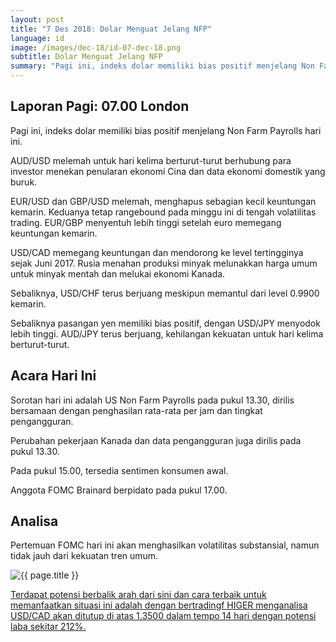 ```yaml
---
layout: post
title: "7 Des 2018: Dolar Menguat Jelang NFP"
language: id
image: /images/dec-18/id-07-dec-18.png
subtitle: Dolar Menguat Jelang NFP
summary: "Pagi ini, indeks dolar memiliki bias positif menjelang Non Farm Payrolls hari ini. AUD/USD melemah untuk hari kelima berturut-turut berhubung para investor menekan penularan ekonomi Cina dan data ekonomi domestik yang buruk"
---
```

## Laporan Pagi: 07.00 London

Pagi ini, indeks dolar memiliki bias positif menjelang Non Farm Payrolls hari ini.

AUD/USD melemah untuk hari kelima berturut-turut berhubung para investor menekan penularan ekonomi Cina dan data ekonomi domestik yang buruk.

EUR/USD dan GBP/USD melemah, menghapus sebagian kecil keuntungan kemarin. Keduanya tetap rangebound pada minggu ini di tengah volatilitas trading. EUR/GBP menyentuh lebih tinggi setelah euro memegang keuntungan kemarin.

USD/CAD memegang keuntungan dan mendorong ke level tertingginya sejak Juni 2017. Rusia menahan produksi minyak melunakkan harga umum untuk minyak mentah dan melukai ekonomi Kanada.

Sebaliknya, USD/CHF terus berjuang meskipun memantul dari level 0.9900 kemarin.

Sebaliknya pasangan yen memiliki bias positif, dengan USD/JPY menyodok lebih tinggi. AUD/JPY terus berjuang, kehilangan kekuatan untuk hari kelima berturut-turut.

## Acara Hari Ini

Sorotan hari ini adalah US Non Farm Payrolls pada pukul 13.30, dirilis bersamaan dengan penghasilan rata-rata per jam dan tingkat pengangguran.

Perubahan pekerjaan Kanada dan data pengangguran juga dirilis pada pukul 13.30.

Pada pukul 15.00, tersedia sentimen konsumen awal.

Anggota FOMC Brainard berpidato pada pukul 17.00.

## Analisa

Pertemuan FOMC hari ini akan menghasilkan volatilitas substansial, namun tidak jauh dari kekuatan tren umum.

<img src="{{ site.url }}/images/dec-18/id-07-dec-18.png" alt="{{ page.title }}" title="{{ page.title }}">

<a href="%LINK%%?currency=USD&market=forex&underlying=frxUSDCAD&formname=higherlower&duration_amount=14&duration_units=d&amount=10&amount_type=stake&expiry_type=duration&barrier=1.3500" target="_blank" rel="noopener noreferrer nofollow">Terdapat potensi berbalik arah dari sini dan cara terbaik untuk memanfaatkan situasi ini adalah dengan bertradingf HIGER menganalisa USD/CAD akan ditutup di atas 1.3500 dalam tempo 14 hari dengan potensi laba sekitar 212%.</a>
